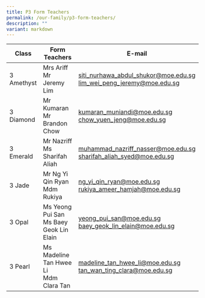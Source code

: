 ```yaml
---
title: P3 Form Teachers
permalink: /our-family/p3-form-teachers/
description: ""
variant: markdown
---
```

| Class | Form Teachers | E-mail |
| -------- | -------- | -------- |
3 Amethyst | Mrs Ariff<br>Mr Jeremy Lim | siti_nurhawa_abdul_shukor@moe.edu.sg<br>lim_wei_peng_jeremy@moe.edu.sg
3 Diamond | Mr Kumaran<br>Mr Brandon Chow | kumaran_muniandi@moe.edu.sg<br>chow_yuen_jeng@moe.edu.sg
3 Emerald | Mr Nazriff<br>Ms Sharifah Aliah | muhammad_nazriff_nasser@moe.edu.sg<br>sharifah_aliah_syed@moe.edu.sg
3 Jade | Mr Ng Yi Qin Ryan<br>Mdm Rukiya | ng_yi_qin_ryan@moe.edu.sg<br>rukiya_ameer_hamjah@moe.edu.sg
3 Opal | Ms Yeong Pui San<br>Ms Baey Geok Lin Elain | yeong_pui_san@moe.edu.sg<br>baey_geok_lin_elain@moe.edu.sg
3 Pearl | Ms Madeline Tan Hwee Li<br>Mdm Clara Tan | madeline_tan_hwee_li@moe.edu.sg<br>tan_wan_ting_clara@moe.edu.sg